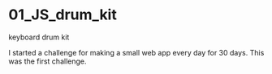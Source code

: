 # 01_JS_drum_kit
keyboard drum kit

I started a challenge for making a small web app every day for 30 days.
This was the first challenge.